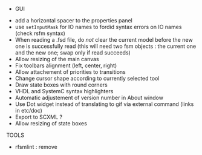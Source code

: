 * GUI
- add a horizontal spacer to the properties panel
- use `setInputMask` for IO names to fordid syntax errors on IO names (check rsfm syntax)
- When reading a .fsd file, do _not_ clear the current model before the new one is  successfully
  read (this will need two fsm objects : the current one and the new one; swap only if read succeeds)
- Allow resizing of the main canvas 
- Fix toolbars alignment (left, center, right)
- Allow attachement of priorities to transitions
- Change cursor shape according to currently selected tool
- Draw state boxes with round corners
- VHDL and SystemC syntax highlighters
- Automatic adjustement of version number in About window
- Use Dot widget instead of translating to gif via external command (links in etc/doc)
- Export to SCXML ?
- Allow resizing of state boxes

TOOLS
- rfsmlint : remove

